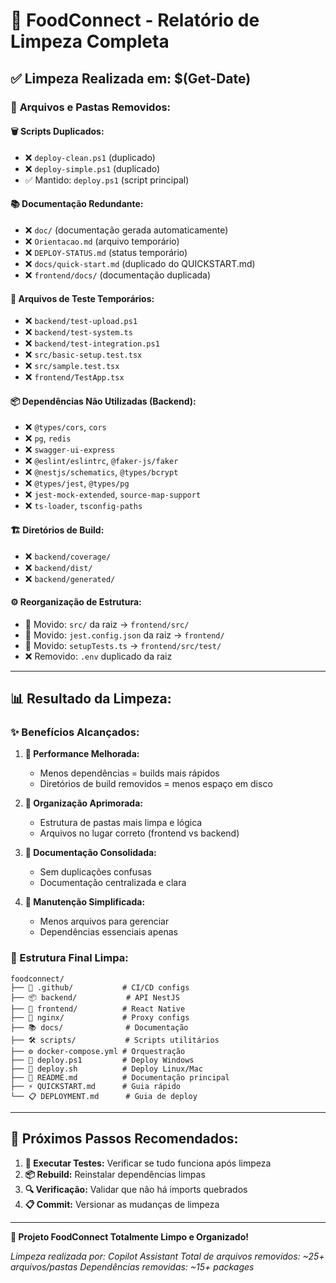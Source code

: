 # 🧹 FoodConnect - Relatório de Limpeza Completa

## ✅ Limpeza Realizada em: $(Get-Date)

### 📁 **Arquivos e Pastas Removidos:**

#### **🗑️ Scripts Duplicados:**

- ❌ `deploy-clean.ps1` (duplicado)
- ❌ `deploy-simple.ps1` (duplicado)
- ✅ Mantido: `deploy.ps1` (script principal)

#### **📚 Documentação Redundante:**

- ❌ `doc/` (documentação gerada automaticamente)
- ❌ `Orientacao.md` (arquivo temporário)
- ❌ `DEPLOY-STATUS.md` (status temporário)
- ❌ `docs/quick-start.md` (duplicado do QUICKSTART.md)
- ❌ `frontend/docs/` (documentação duplicada)

#### **🧪 Arquivos de Teste Temporários:**

- ❌ `backend/test-upload.ps1`
- ❌ `backend/test-system.ts`
- ❌ `backend/test-integration.ps1`
- ❌ `src/basic-setup.test.tsx`
- ❌ `src/sample.test.tsx`
- ❌ `frontend/TestApp.tsx`

#### **📦 Dependências Não Utilizadas (Backend):**

- ❌ `@types/cors`, `cors`
- ❌ `pg`, `redis`
- ❌ `swagger-ui-express`
- ❌ `@eslint/eslintrc`, `@faker-js/faker`
- ❌ `@nestjs/schematics`, `@types/bcrypt`
- ❌ `@types/jest`, `@types/pg`
- ❌ `jest-mock-extended`, `source-map-support`
- ❌ `ts-loader`, `tsconfig-paths`

#### **🏗️ Diretórios de Build:**

- ❌ `backend/coverage/`
- ❌ `backend/dist/`
- ❌ `backend/generated/`

#### **⚙️ Reorganização de Estrutura:**

- 📁 Movido: `src/` da raiz → `frontend/src/`
- 📁 Movido: `jest.config.json` da raiz → `frontend/`
- 📁 Movido: `setupTests.ts` → `frontend/src/test/`
- ❌ Removido: `.env` duplicado da raiz

---

## 📊 **Resultado da Limpeza:**

### **✨ Benefícios Alcançados:**

1. **🚀 Performance Melhorada:**

   - Menos dependências = builds mais rápidos
   - Diretórios de build removidos = menos espaço em disco

2. **🧹 Organização Aprimorada:**

   - Estrutura de pastas mais limpa e lógica
   - Arquivos no lugar correto (frontend vs backend)

3. **📝 Documentação Consolidada:**

   - Sem duplicações confusas
   - Documentação centralizada e clara

4. **🔧 Manutenção Simplificada:**
   - Menos arquivos para gerenciar
   - Dependências essenciais apenas

### **📁 Estrutura Final Limpa:**

```
foodconnect/
├── 🔧 .github/           # CI/CD configs
├── 📦 backend/           # API NestJS
├── 📱 frontend/          # React Native
├── 🐳 nginx/             # Proxy configs
├── 📚 docs/              # Documentação
├── 🛠️ scripts/           # Scripts utilitários
├── ⚙️ docker-compose.yml # Orquestração
├── 🚀 deploy.ps1         # Deploy Windows
├── 🚀 deploy.sh          # Deploy Linux/Mac
├── 📖 README.md          # Documentação principal
├── ⚡ QUICKSTART.md      # Guia rápido
└── 📋 DEPLOYMENT.md      # Guia de deploy
```

---

## 🎯 **Próximos Passos Recomendados:**

1. **🧪 Executar Testes:** Verificar se tudo funciona após limpeza
2. **📦 Rebuild:** Reinstalar dependências limpas
3. **🔍 Verificação:** Validar que não há imports quebrados
4. **📋 Commit:** Versionar as mudanças de limpeza

---

**🎉 Projeto FoodConnect Totalmente Limpo e Organizado!**

_Limpeza realizada por: Copilot Assistant_
_Total de arquivos removidos: ~25+ arquivos/pastas_
_Dependências removidas: ~15+ packages_
